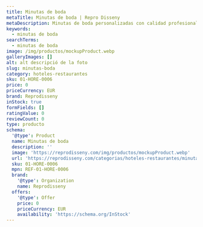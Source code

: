 ```yaml
---
title: Minutas de boda
metaTitle: Minutas de boda | Repro Disseny
metaDescription: Minutas de boda personalizadas con calidad profesional en Cataluña.
keywords:
  - minutas de boda
searchTerms:
  - minutas de boda
image: /img/productos/mockupProduct.webp
galleryImages: []
alt: alt descripció de la foto
slug: minutas-boda
category: hoteles-restaurantes
sku: 01-HORE-0006
price: 0
priceCurrency: EUR
brand: Reprodisseny
inStock: true
formFields: []
ratingValue: 0
reviewCount: 0
type: producto
schema:
  '@type': Product
  name: Minutas de boda
  description: ''
  image: 'https://reprodisseny.com/img/productos/mockupProduct.webp'
  url: 'https://reprodisseny.com/categorias/hoteles-restaurantes/minutas-boda'
  sku: 01-HORE-0006
  mpn: REF-01-HORE-0006
  brand:
    '@type': Organization
    name: Reprodisseny
  offers:
    '@type': Offer
    price: 0
    priceCurrency: EUR
    availability: 'https://schema.org/InStock'
---
```


